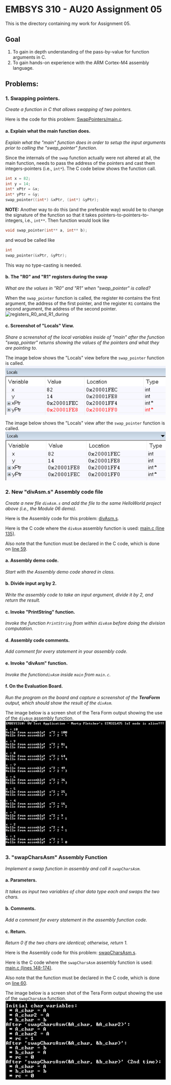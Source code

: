 # EMBSYS 310 - AU20 Assignment 05
This is the directory containing my work for Assignment 05.

## Goal
1. To gain in depth understanding of the pass-by-value for function arguments in C.
2. To gain hands-on experience with the ARM Cortex-M4 assembly language.

## Problems: 

### 1. Swapping pointers.
_Create a function in C that allows swapping of two pointers._

Here is the code for this problem:
[SwapPointers/main.c](https://github.com/pletchm/embsys310/blob/main/assignment05/SwapPointers/main.c).

#### a. Explain what the main function does.
_Explain what the "main" function does in order to setup the input arguments prior to calling
the "swap_pointer" function._

Since the internals of the `swap` function actually were not altered at all, the main function,
needs to pass the address of the pointers and cast them integers-pointers (i.e., `int*`). The C code
below shows the function call.
```c
int x = 82;
int y = 14;
int* xPtr = &x;
int* yPtr = &y;
swap_pointer((int*) &xPtr, (int*) &yPtr);
```
**NOTE:**
Another way to do this (and the preferable way) would be to change the signature of the function
so that it takes pointers-to-pointers-to-integers, i.e., `int**`. Then function would look like

```c
void swap_pointer(int** a, int** b);
```
and woud be called like
```c
int 
swap_pointer(&xPtr, &yPtr);
```
This way no type-casting is needed. 

#### b. The "R0" and "R1" registers during the swap
_What are the values in "R0" and "R1" when "swap_pointer" is called?_

When the `swap_pointer` function is called, the register `R0` contains the first argument, the
address of the first pointer, and the register `R1` contains the second argument, the address
of the second pointer.
![registers_R0_and_R1_during](registers_R0_and_R1_during.PNG)

#### c. Screenshot of "Locals" View.
_Share a screenshot of the local variables inside of "main" after the function
"swap_pointer" returns showing the values of the pointers and what they are pointing to._

The image below shows the "Locals" view before the `swap_pointer` function is called.
![locals_before_swap](locals_before_swap.PNG)

The image below shows the "Locals" view after the `swap_pointer` function is called.
![locals_after_swap](locals_after_swap.PNG)

### 2. New "divAsm.s" Assembly code file
_Create a new file `divAsm.s` and add the file to the same HelloWorld project
above (i.e., the Module 06 demo)._

Here is the Assembly code for this problem:
[divAsm.s](https://github.com/pletchm/embsys310/blob/main/assignment05/Module06_Demo12_HelloWorld_Assembly/Src/divAsm.s).

Here is the C code where the `divAsm` assembly function is used:
[main.c (line 135)](https://github.com/pletchm/embsys310/blob/main/assignment05/Module06_Demo12_HelloWorld_Assembly/Src/main.c#L135).

Also note that the function must be declared in the C code, which is done on
[line 59](https://github.com/pletchm/embsys310/blob/main/assignment05/Module06_Demo12_HelloWorld_Assembly/Src/main.c#L59).

#### a. Assembly demo code.
_Start with the Assembly demo code shared in class._

#### b. Divide input arg by 2.
_Write the assembly code to take an input argument, divide it by 2, and return
the result._

#### c. Invoke "PrintString" function.
_Invoke the function `PrintString` from within `divAsm` before doing the division
computation._

#### d. Assembly code comments.
_Add comment for every statement in your assembly code._

#### e. Invoke "divAsm" function. 
_Invoke the function`divAsm` inside `main` from `main.c`._

#### f. On the Evaluation Board.
_Run the program on the board and capture a screenshot of the **TeraForm** output,
which should show the result of the `divAsm`._

The image below is a screen shot of the Tera Form output showing the use of the `divAsm` assembly
function.
![divAsm_TeraForm](divAsm_TeraForm.PNG)

### 3. "swapCharsAsm" Assembly Function 
_Implement a swap function in assembly and call it `swapCharsAsm`._

#### a. Parameters.
_It takes as input two variables of char data type each and swaps the two chars._

#### b. Comments.
_Add a comment for every statement in the assembly function code._

#### c. Return.
_Return 0 if the two chars are identical; otherwise, return 1._

Here is the Assembly code for this problem:
[swapCharsAsm.s](https://github.com/pletchm/embsys310/blob/main/assignment05/Module06_Demo12_HelloWorld_Assembly/Src/swapCharsAsm.s).

Here is the C code where the `swapCharsAsm` assembly function is used:
[main.c (lines 148-174)](https://github.com/pletchm/embsys310/blob/main/assignment05/Module06_Demo12_HelloWorld_Assembly/Src/main.c#L148-L174).

Also note that the function must be declared in the C code, which is done on
[line 60](https://github.com/pletchm/embsys310/blob/main/assignment05/Module06_Demo12_HelloWorld_Assembly/Src/main.c#L60).

The image below is a screen shot of the Tera Form output showing the use of the `swapCharsAsm` function.
![swapCharsAsm_TeraForm](swapCharsAsm_TeraForm.PNG)

